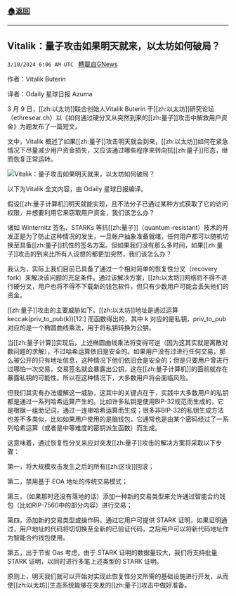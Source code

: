 ###  [:house:返回](README.md)
---


## Vitalik：量子攻击如果明天就来，以太坊如何破局？
`3/10/2024 6:06 AM UTC ` [轉載自GNews](https://gnews.org/articles/2381140)

作者：Vitalik Buterin

译者：Odaily 星球日报 Azuma

3 月 9 日，[[zh:以太坊]]联合创始人Vitalik Buterin 于[[zh:以太坊]]研究论坛（ethresear.ch）以《如何通过硬分叉从突然到来的[[zh:量子]]攻击中解救用户资金》为题发布了一篇短文。

文中，Vitalik 概述了如果[[zh:量子]]攻击明天就会到来，[[zh:以太坊]]如何在紧急情况下尽量减少用户资金损失，又应该通过哪些程序来转向抗[[zh:量子]]形态，继而恢复正常运转。

![Vitalik：量子攻击如果明天就来，以太坊如何破局？](https://cdn-img.panewslab.com//panews/2022/3/10/images/46273bdf3f100a0411f5b512082cdb1c.png "Vitalik：量子攻击如果明天就来，以太坊如何破局？")

以下为Vitalik 全文内容，由 Odaily 星球日报编译。

假设[[zh:量子计算机]]明天就能实现，且不法分子已通过某种方式获取了它的访问权限，并想要利用它来窃取用户资金，我们该怎么办？

诸如 Winternitz 签名、STARKs 等抗[[zh:量子]]（quantum-resistant）技术的开发正是为了防止这种情况的发生，一旦帐户抽象准备就绪，任何用户都可以随机切换至具备[[zh:量子]]抗性的签名方案。但如果我们没有那么多时间，如果[[zh:量子]]攻击的到来比所有人设想的都更加突然，我们该怎么办？

我认为，实际上我们目前已具备了通过一个相对简单的恢复性分叉（recovery fork）来解决该问题的充足条件。通过该解决方案，[[zh:以太坊]]网络将不得不进行硬分叉，用户也将不得不下载新的钱包软件，但只有少数用户可能会丢失他们的资金。

[[zh:量子]]攻击的主要威胁如下。[[zh:以太坊]]地址是通过运算 keccak(priv_to_pub(k))[12:] 而函数得出的，其中 k 对应的是私钥，priv_to_pub 对应的是一个椭圆曲线乘法，用于将私钥转换为公钥。

当[[zh:量子计算]]实现后，上述椭圆曲线乘法将变得可逆（因为这其实就是离散对数问题的求解），不过哈希运算依旧是安全的。如果用户没有过进行任何交易，那么被公开的只有地址信息，这种情况下他们依旧会是安全的；但是只要用户曾进行过哪怕一次交易，交易签名就会暴露出公钥，这在[[zh:量子计算机]]的面前就存在暴露私钥的可能性。所以在这种情况下，大多数用户将会面临风险。

但我们其实有办法缓解这一威胁，这其中的关键点在于，实践中大多数用户的私钥都是通过一系列哈希运算产生的。比如许多私钥是使用BIP-32规范而生成的，它是根据一组助记词，通过一连串哈希运算而生成；很多非BIP-32的私钥生成方法也差不多类似，比如如果用户使用的是脑钱包，它通常也是由某个密码经过了一系列哈希运算（或者是中等难度的密钥派生函数）而生成。

这意味着，通过恢复性分叉来应对突发[[zh:量子]]攻击的解决方案将采取以下步骤：

第一，将大规模攻击发生之后的所有[[zh:区块]]回滚；

第二，禁用基于 EOA 地址的传统交易模式；

第三，（如果那时还没有落地的话）添加一种新的交易类型来允许通过智能合约钱包（比如RIP-7560中的部分内容）进行交易；

第四，添加新的交易类型或操作码，通过它用户可提供 STARK 证明，如果证明通过，用户地址的代码将切切换至全新的已验证代码，之后用户可以将新代码地址作为智能合约钱包使用。

第五，出于节省 Gas 考虑，由于 STARK 证明的数据量较大，我们将支持批量 STARK 证明，以同时进行多笔上述类型的 STARK 证明。

原则上，明天我们就可以开始对实现此恢复性分叉所需的基础设施进行开发，从而使[[zh:以太坊]]生态系统能够在突发的[[zh:量子]]攻击中做好准备。
